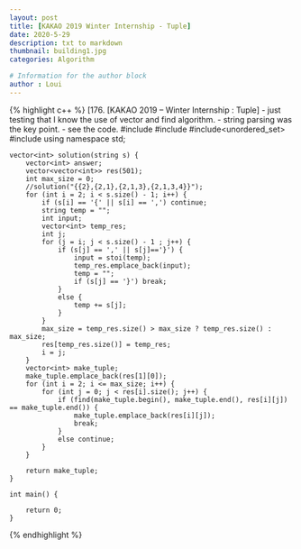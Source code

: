 ```yaml
---
layout: post
title: [KAKAO 2019 Winter Internship - Tuple]
date: 2020-5-29
description: txt to markdown
thumbnail: building1.jpg
categories: Algorithm

# Information for the author block
author : Loui
---
```


{% highlight c++ %}
	﻿[176. [KAKAO 2019 – Winter Internship : Tuple]
	- just testing that I know the use of vector and find algorithm.
	- string parsing was the key point. 
	- see the code.
	#include <string>
	#include <vector>
	#include<unordered_set>
	#include <algorithm>
	using namespace std;
	
	vector<int> solution(string s) {
		vector<int> answer;
		vector<vector<int>> res(501);
		int max_size = 0;
		//solution("{{2},{2,1},{2,1,3},{2,1,3,4}}");
		for (int i = 2; i < s.size() - 1; i++) {
			if (s[i] == '{' || s[i] == ',') continue;
			string temp = "";
			int input;
			vector<int> temp_res;
			int j;
			for (j = i; j < s.size() - 1 ; j++) {
				if (s[j] == ',' || s[j]=='}') {
					input = stoi(temp);
					temp_res.emplace_back(input);
					temp = "";
					if (s[j] == '}') break;
				}
				else {
					temp += s[j];
				}
			}
			max_size = temp_res.size() > max_size ? temp_res.size() : max_size;
			res[temp_res.size()] = temp_res;
			i = j;
		}
		vector<int> make_tuple;
		make_tuple.emplace_back(res[1][0]);
		for (int i = 2; i <= max_size; i++) {
			for (int j = 0; j < res[i].size(); j++) {
				if (find(make_tuple.begin(), make_tuple.end(), res[i][j]) == make_tuple.end()) {
					make_tuple.emplace_back(res[i][j]);
					break;
				}
				else continue;
			}
		}
	
		return make_tuple;
	}
	
	int main() {
	
		return 0;
	}
	
	
{% endhighlight %}
